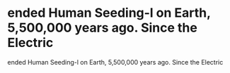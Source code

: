 # ended Human Seeding-l on Earth, 5,500,000 years ago. Since the Electric

ended Human Seeding-l on Earth, 5,500,000 years ago. Since the Electric